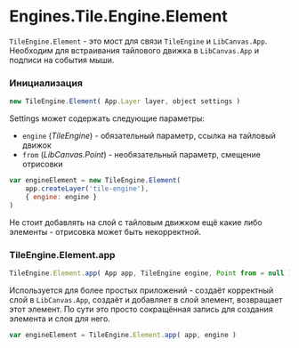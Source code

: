 Engines.Tile.Engine.Element
===========================

`TileEngine.Element` - это мост для связи `TileEngine` и `LibCanvas.App`.
Необходим для встраивания тайлового движка в `LibCanvas.App` и подписи на события мыши.

### Инициализация

```js
new TileEngine.Element( App.Layer layer, object settings )
```

Settings может содержать следующие параметры:

* `engine` (*TileEngine*) - обязательный параметр, ссылка на тайловый движок
* `from` (*LibCanvas.Point*) - необязательный параметр, смещение отрисовки

```js
var engineElement = new TileEngine.Element(
	app.createLayer('tile-engine'),
	{ engine: engine }
)
```

Не стоит добавлять на слой с тайловым движком ещё какие либо элементы - отрисовка может быть некорректной.

### TileEngine.Element.app

```js
TileEngine.Element.app( App app, TileEngine engine, Point from = null )
```

Используется для более простых приложений - создаёт корректный слой в `LibCanvas.App`, создаёт и добавляет в слой элемент, возвращает этот элемент.
По сути это просто сокращённая запись для создания элемента и слоя для него.

```js
var engineElement = TileEngine.Element.app( app, engine )
```